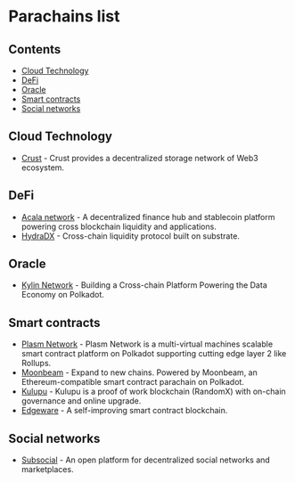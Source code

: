 # Parachains list

## Contents

- [Cloud Technology](#cloud-technology)
- [DeFi](#defi)
- [Oracle](#oracle)
- [Smart contracts](#smart-contracts)
- [Social networks](#social-networks)

## Cloud Technology

- [Crust](https://www.crust.network/) - Crust provides a decentralized storage network of Web3 ecosystem.

## DeFi

- [Acala network](https://acala.network/) - A decentralized finance hub and stablecoin platform powering cross blockchain liquidity and applications.
- [HydraDX](https://hydradx.io/) - Cross-chain liquidity protocol built on substrate.

## Oracle

- [Kylin Network](https://kylin.network/) - Building a Cross-chain Platform Powering the Data Economy on Polkadot.

## Smart contracts

- [Plasm Network](https://www.plasmnet.io/) - Plasm Network is a multi-virtual machines scalable smart contract platform on Polkadot supporting cutting edge layer 2 like Rollups.
- [Moonbeam](https://acala.network/) - Expand to new chains. Powered by Moonbeam, an Ethereum-compatible smart contract parachain on Polkadot.
- [Kulupu](https://kulupu.network/) - Kulupu is a proof of work blockchain (RandomX) with on-chain governance and online upgrade.
- [Edgeware](https://edgewa.re/) - A self-improving smart contract blockchain.

## Social networks

- [Subsocial](https://subsocial.network/) - An open platform for decentralized social networks and marketplaces.
